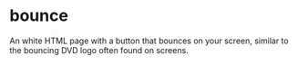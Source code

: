 # bounce
An white HTML page with a button that bounces on your screen, similar to the bouncing DVD logo often found on screens.

